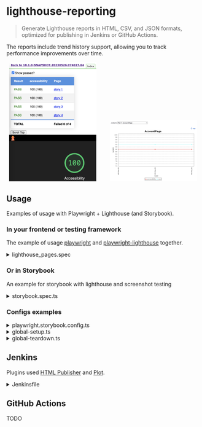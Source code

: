 # lighthouse-reporting

> Generate Lighthouse reports in HTML, CSV, and JSON formats, optimized for publishing in Jenkins or GitHub Actions.

The reports include trend history support, allowing you to track performance improvements over time.

<p align="center">
  <img alt="HTML" src="./docs/html_report.png" width="45%">
&nbsp; &nbsp; &nbsp; &nbsp;
  <img alt="Plot" src="./docs/plot_report.png" width="45%">
</p>

## Usage

Examples of usage with Playwright + Lighthouse (and Storybook).

### In your frontend or testing framework
The example of usage [playwright](https://github.com/microsoft/playwright) and [playwright-lighthouse](https://github.com/abhinaba-ghosh/playwright-lighthouse) together.

<details>
  <summary>lighthouse_pages.spec</summary>

```ts
import path from 'path'
import { playAudit } from 'playwright-lighthouse'
import { playwrightLighthouseTest, getScores, writeCsvResult, writeHtmlListEntryWithRetry, LighthouseResult } from 'lighthouse-reporting'
import { MyPage1 } from '../../pages/my-page-1.page.js'
import { MyPage2 } from '../../pages/my-page-1.page.js'

playwrightLighthouseTest.setTimeout(60000)
const reportDir = path.join(process.cwd(), 'lighthouse')
const htmlFilePath = path.join(reportDir, 'index.html')

const swimlanes = ['performance']
const lighthousePages = [
    { name: 'MyPage1', po: MyPage1, thresholds: { performance: 80, accessibility: 88, seo: 92 }, swimlanes },
    { name: 'MyPage2', po: MyPage2, thresholds: { performance: 90, accessibility: 100, seo: 90 }, swimlanes },
]

lighthousePages.forEach(({ name, po, thresholds, swimlanes }) => {
    playwrightLighthouseTest(name, async ({ port, baseURL }) => {
        const onlyCategories = ['accessibility', 'seo', 'performance']

        const result: LighthouseResult = await playAudit({
            url: baseURL + po.getPath('123'),
            port,
            thresholds,
            reports: {
                formats: {
                    html: true,
                },
                name,
                directory: reportDir,
            },
            opts: {
                onlyCategories,
                screenEmulation: { disabled: true },
            },
            disableLogs: true,
            ignoreError: true,
        })

        const scores = getScores(result)
        await writeCsvResult(reportDir, name, scores, thresholds, swimlanes)
        await writeHtmlListEntryWithRetry(htmlFilePath, name, scores, thresholds, result.comparisonError)

        if (result.comparisonError) {
            throw new Error(result.comparisonError)
        }
    })
})
```

</details>

### Or in Storybook

An example for storybook with lighthouse and screenshot testing

<details>
  <summary>storybook.spec.ts</summary>

```ts
import path from 'path'
import { BrowserContext } from '@playwright/test'
import { playAudit } from 'playwright-lighthouse'
import {
    playwrightLighthouseTest,
    getScores,
    writeCsvResult,
    writeHtmlListEntryWithRetry,
    LighthouseResult,
    StorybookIndexStory,
    storybookPlaywright,
    writeScoresToJson
} from 'lighthouse-reporting'

playwrightLighthouseTest.setTimeout(60000)
const lhScoresDir = path.join(process.cwd(), process.env.LH_SCORES_DIR || 'lh-scores')
const reportDir = path.join(process.cwd(), process.env.LH_REPORT_DIR || 'lighthouse')
const htmlFilePath = path.join(reportDir, 'index.html')

const stories = storybookPlaywright.getStories('./storybook-static/index.json', (story) => {
    // skip docs, etc
    if (story.type !== 'story') {
        return false
    }
    // only include stories with test tag
    if (!story.tags.includes('test')) {
        return false
    }
    return true
})

stories.forEach((story) => {
    playwrightLighthouseTest(`${story.title} - ${story.name}`, async ({ context, port, baseURL }) => {
        await runLighthouse(story, context, port, baseURL)
        await storybookPlaywright.captureScreenshot(story, context)
    })
})

const runLighthouse = async (story: StorybookIndexStory, context: BrowserContext, port: number, baseURL?: string) => {
    const onlyCategories = ['accessibility']
    const thresholds = { accessibility: 100 }
    const name = story.id

    const page = context.pages()[0]
    await page.goto(`/iframe.html?id=${story.id}`)

    const result: LighthouseResult = await playAudit({
        url: baseURL + `/iframe.html?id=${story.id}`,
        port,
        thresholds,
        reports: {
            formats: {
                html: true,
            },
            name,
            directory: reportDir,
        },
        opts: {
            onlyCategories,
            screenEmulation: { disabled: true },
        },
        disableLogs: true,
        ignoreError: true,
    })

    const scores = getScores(result)
    await writeCsvResult(reportDir, name, scores, thresholds)
    await writeHtmlListEntryWithRetry(htmlFilePath, name, scores, thresholds, result.comparisonError)
    // write score results in JSON, allows generating the Average csv report
    await writeScoresToJson(lhScoresDir, name, scores, result)
}
```

</details>

### Configs examples

<details>
  <summary>playwright.storybook.config.ts</summary>

```ts
import { PlaywrightTestConfig } from '@playwright/test'

const baseURL = 'http://127.0.0.1:6009'
// process.env.LH_REPORT_DIR = 'lighthouse-storybook' // adjust lighthouse output folder if required
// process.env.LH_SCORES_DIR = 'lh-scores' // to write and store scores in json format or write average report


const config: PlaywrightTestConfig = {
    use: {
        viewport: { width: 1280, height: 820 },
        ignoreHTTPSErrors: true,
        acceptDownloads: false,
        trace: 'off',
        baseURL,
        screenshot: { mode: 'off' },
    },
    projects: [
        {
            name: 'chromium',
            use: {
                browserName: 'chromium',
                launchOptions: { args: ['--disable-gpu'] },
            },
            retries: 0,
        },
    ],
    expect: { toMatchSnapshot: { threshold: 0.2 } },
    reporter: 'line',
    testDir: 'test/storybook',
    testMatch: '*.spec.ts',
    fullyParallel: true,
    globalSetup: './src/global-setup.ts',
    globalTeardown: './src/global-teardown.ts',
    forbidOnly: true,
    webServer: [
        {
            command: 'npx http-server ./storybook-static --port 6009 --silent',
            url: `${baseURL}/index.json`,
            timeout: 15 * 1000,
            reuseExistingServer: false,
            ignoreHTTPSErrors: true,
        },
    ],
}
export default config
```

</details>

<details>
  <summary>global-setup.ts</summary>

```ts
import { lighthouseSetup } from 'lighthouse-reporting'

async function globalSetup() {
    await lighthouseSetup()
}

export default globalSetup
```

</details>

<details>
  <summary>global-teardown.ts</summary>

```ts
import { lighthousePlaywrightTeardown, buildAverageCsv } from 'lighthouse-reporting'

const lhScoresDir = path.join(process.cwd(), process.env.LH_SCORES_DIR || 'lh-scores')

async function globalTeardown() {
    await lighthousePlaywrightTeardown()
    await buildAverageCsv(lhScoresDir)
}

export default globalTeardown
```

</details>

## Jenkins

Plugins used [HTML Publisher](https://plugins.jenkins.io/htmlpublisher/) and [Plot](https://plugins.jenkins.io/plot/).

<details>
  <summary>Jenkinsfile</summary>

```
stage('Lighthouse') {
    steps {
        # run playwright-lighthouse tests
    }

    post {
        always {
            # html report per build
            publishHTML(target: [
                reportName           : 'Lighthouse',
                reportDir            : "$WORKSPACE/lighthouse",
                reportFiles          : 'index.html',
                keepAll              : true,
                alwaysLinkToLastBuild: true,
                allowMissing         : false
            ])

            # csv trend history report
            script {
                csvFiles = findFiles(glob: 'lighthouse/*.csv')
                for (csvFile in csvFiles) {
                    filePath = "${csvFile}"
                    plot(csvFileName: filePath.substring(filePath.lastIndexOf("/") + 1),
                        csvSeries: [[displayTableFlag: false, exclusionValues: '', file: filePath, inclusionFlag: 'OFF', url: '']],
                        exclZero: true,
                        group: 'my app',
                        numBuilds: '100',
                        style: 'line',
                        title: filePath.substring(filePath.lastIndexOf("/") + 1, filePath.indexOf(".")),
                        yaxis: 'score',
                        yaxisMaximum: '101',
                        yaxisMinimum: '15') # adjust scale
                }
            }
        }
    }
}
```

</details>

## GitHub Actions

TODO
